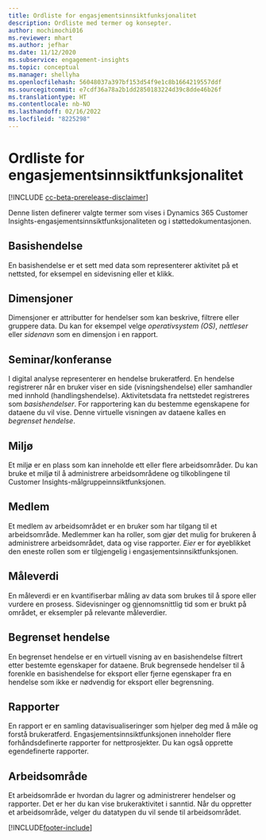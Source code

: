 ```yaml
---
title: Ordliste for engasjementsinnsiktfunksjonalitet
description: Ordliste med termer og konsepter.
author: mochimochi016
ms.reviewer: mhart
ms.author: jefhar
ms.date: 11/12/2020
ms.subservice: engagement-insights
ms.topic: conceptual
ms.manager: shellyha
ms.openlocfilehash: 56048037a397bf153d54f9e1c8b1664219557ddf
ms.sourcegitcommit: e7cdf36a78a2b1dd2850183224d39c8dde46b26f
ms.translationtype: HT
ms.contentlocale: nb-NO
ms.lasthandoff: 02/16/2022
ms.locfileid: "8225298"
---
```

# <a name="engagement-insights-capability-glossary"></a>Ordliste for engasjementsinnsiktfunksjonalitet

[!INCLUDE [cc-beta-prerelease-disclaimer](includes/cc-beta-prerelease-disclaimer.md)]

Denne listen definerer valgte termer som vises i Dynamics 365 Customer Insights-engasjementsinnsiktfunksjonaliteten og i støttedokumentasjonen.

## <a name="base-event"></a>Basishendelse

En basishendelse er et sett med data som representerer aktivitet på et nettsted, for eksempel en sidevisning eller et klikk. 

## <a name="dimensions"></a>Dimensjoner

Dimensjoner er attributter for hendelser som kan beskrive, filtrere eller gruppere data. Du kan for eksempel velge *operativsystem (OS)*, *nettleser* eller *sidenavn* som en dimensjon i en rapport.

## <a name="event"></a>Seminar/konferanse

I digital analyse representerer en hendelse brukeratferd. En hendelse registrerer når en bruker viser en side (visningshendelse) eller samhandler med innhold (handlingshendelse). Aktivitetsdata fra nettstedet registreres som *basishendelser*. For rapportering kan du bestemme egenskapene for dataene du vil vise. Denne virtuelle visningen av dataene kalles en *begrenset hendelse*. 

## <a name="environment"></a>Miljø

 Et miljø er en plass som kan inneholde ett eller flere arbeidsområder. Du kan bruke et miljø til å administrere arbeidsområdene og tilkoblingene til Customer Insights-målgruppeinnsiktfunksjonen.

## <a name="member"></a>Medlem

Et medlem av arbeidsområdet er en bruker som har tilgang til et arbeidsområde. Medlemmer kan ha roller, som gjør det mulig for brukeren å administrere arbeidsområdet, data og vise rapporter. *Eier* er for øyeblikket den eneste rollen som er tilgjengelig i engasjementsinnsiktfunksjonen.

## <a name="metric"></a>Måleverdi

En måleverdi er en kvantifiserbar måling av data som brukes til å spore eller vurdere en prosess. Sidevisninger og gjennomsnittlig tid som er brukt på området, er eksempler på relevante måleverdier.

## <a name="refined-event"></a>Begrenset hendelse

En begrenset hendelse er en virtuell visning av en basishendelse filtrert etter bestemte egenskaper for dataene. Bruk begrensede hendelser til å forenkle en basishendelse for eksport eller fjerne egenskaper fra en hendelse som ikke er nødvendig for eksport eller begrensning.

## <a name="report"></a>Rapporter

En rapport er en samling datavisualiseringer som hjelper deg med å måle og forstå brukeratferd. Engasjementsinnsiktfunksjonen inneholder flere forhåndsdefinerte rapporter for nettprosjekter. Du kan også opprette egendefinerte rapporter. 

## <a name="workspace"></a>Arbeidsområde

Et arbeidsområde er hvordan du lagrer og administrerer hendelser og rapporter. Det er her du kan vise brukeraktivitet i sanntid. Når du oppretter et arbeidsområde, velger du datatypen du vil sende til arbeidsområdet.


[!INCLUDE[footer-include](../includes/footer-banner.md)]